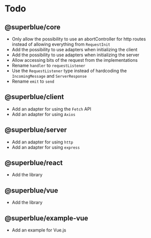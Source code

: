 # Todo

## @superblue/core

- Only allow the possibility to use an abortController for http routes instead of allowing everything from `RequestInit`
- Add the possibility to use adapters when initializing the client
- Add the possibility to use adapters when initializing the server
- Allow accessing bits of the request from the implementations
- Rename `handler` to `requestListener`
- Use the `RequestListener` type instead of hardcoding the `IncomingMessage` and `ServerResponse`
- Rename `emit` to `send`

## @superblue/client

- Add an adapter for using the `Fetch` API
- Add an adapter for using `Axios`

## @superblue/server

- Add an adapter for using `http`
- Add an adapter for using `express`

## @superblue/react

- Add the library

## @superblue/vue

- Add the library

## @superblue/example-vue

- Add an example for Vue.js